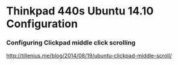 # Thinkpad 440s Ubuntu 14.10 Configuration

### Configuring Clickpad middle click scrolling

http://tillenius.me/blog/2014/08/19/ubuntu-clickpad-middle-scroll/
